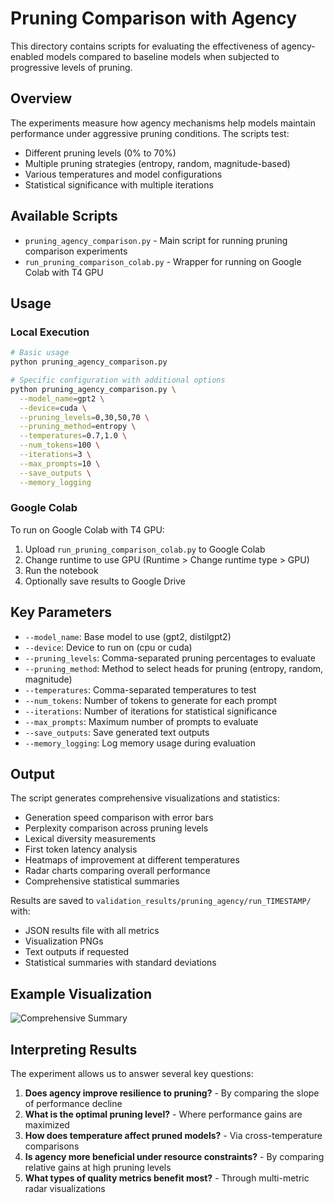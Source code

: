 # Pruning Comparison with Agency

This directory contains scripts for evaluating the effectiveness of agency-enabled models compared to baseline models when subjected to progressive levels of pruning.

## Overview

The experiments measure how agency mechanisms help models maintain performance under aggressive pruning conditions. The scripts test:

- Different pruning levels (0% to 70%)
- Multiple pruning strategies (entropy, random, magnitude-based)
- Various temperatures and model configurations
- Statistical significance with multiple iterations

## Available Scripts

- `pruning_agency_comparison.py` - Main script for running pruning comparison experiments
- `run_pruning_comparison_colab.py` - Wrapper for running on Google Colab with T4 GPU

## Usage

### Local Execution

```bash
# Basic usage
python pruning_agency_comparison.py

# Specific configuration with additional options
python pruning_agency_comparison.py \
  --model_name=gpt2 \
  --device=cuda \
  --pruning_levels=0,30,50,70 \
  --pruning_method=entropy \
  --temperatures=0.7,1.0 \
  --num_tokens=100 \
  --iterations=3 \
  --max_prompts=10 \
  --save_outputs \
  --memory_logging
```

### Google Colab

To run on Google Colab with T4 GPU:

1. Upload `run_pruning_comparison_colab.py` to Google Colab
2. Change runtime to use GPU (Runtime > Change runtime type > GPU)
3. Run the notebook
4. Optionally save results to Google Drive

## Key Parameters

- `--model_name`: Base model to use (gpt2, distilgpt2)
- `--device`: Device to run on (cpu or cuda)
- `--pruning_levels`: Comma-separated pruning percentages to evaluate
- `--pruning_method`: Method to select heads for pruning (entropy, random, magnitude)
- `--temperatures`: Comma-separated temperatures to test
- `--num_tokens`: Number of tokens to generate for each prompt
- `--iterations`: Number of iterations for statistical significance
- `--max_prompts`: Maximum number of prompts to evaluate
- `--save_outputs`: Save generated text outputs
- `--memory_logging`: Log memory usage during evaluation

## Output

The script generates comprehensive visualizations and statistics:

- Generation speed comparison with error bars
- Perplexity comparison across pruning levels
- Lexical diversity measurements
- First token latency analysis
- Heatmaps of improvement at different temperatures
- Radar charts comparing overall performance
- Comprehensive statistical summaries

Results are saved to `validation_results/pruning_agency/run_TIMESTAMP/` with:
- JSON results file with all metrics
- Visualization PNGs
- Text outputs if requested
- Statistical summaries with standard deviations

## Example Visualization

![Comprehensive Summary](../../docs/assets/figures/pruning_summary_example.png)

## Interpreting Results

The experiment allows us to answer several key questions:

1. **Does agency improve resilience to pruning?** - By comparing the slope of performance decline
2. **What is the optimal pruning level?** - Where performance gains are maximized
3. **How does temperature affect pruned models?** - Via cross-temperature comparisons
4. **Is agency more beneficial under resource constraints?** - By comparing relative gains at high pruning levels
5. **What types of quality metrics benefit most?** - Through multi-metric radar visualizations